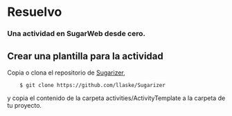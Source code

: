 # Resuelvo
### Una actividad en SugarWeb desde cero.

## Crear una plantilla para la actividad
Copia o clona el repositorio de [Sugarizer](https://github.com/llaske/Sugarizer), 

```bashscript
	$ git clone https://github.com/llaske/Sugarizer
```

y copia el contenido de la carpeta activities/ActivityTemplate a la carpeta de tu proyecto.